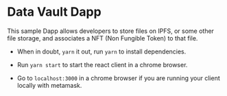 # Data Vault Dapp

This sample Dapp allows developers to store files on IPFS, or some other file storage, and associates a NFT (Non Fungible Token) to that file.

* When in doubt, `yarn` it out, run `yarn` to install dependencies.

* Run `yarn start` to start the react client in a chrome browser.

* Go to `localhost:3000` in a chrome browser if you are running your client locally with metamask.
